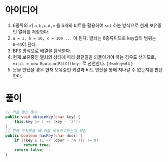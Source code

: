 # 아이디어

1. 6종류의 키 `a,b,c,d,e` 를 6개의 비트를 활용하여 `set` 하는 방식으로 현재 보유중인 열쇠를 저장한다.
2. `a = 1, b = 10, c = 100 ...` 이 된다. 열쇠는 6종류이므로 key값의 범위는 `0~63`이 된다.
3. BFS 방식으로 배열을 탐색한다.
4. 현재 보유중인 열쇠의 상태에 따라 왔던길을 되돌아가야 하는 경우도 생기므로, `visit = new Boolean[R][C][key]` 로 선언한다. ( `0<=key<64` )
5. 문을 만났을 경우 현재 보유중인 키값과 비트 연산을 통해 지나갈 수 없는지를 판단한다.

# 풀이

```java
// 키를 얻는 함수
public void obtainKey(char key) {
    this.key |= 1 << (key - 'a');
}
// 문에 도착했을 때 키를 보유하고있는지 확인
public boolean hasKey(char door) {
    if ((key & (1 << (door - 'A'))) != 0)
        return true;
    return false;
}
```

